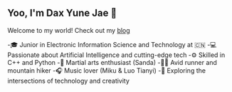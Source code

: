 ## Yoo, I'm Dax Yune Jae 👋
Welcome to my world! Check out my [blog](https://dengyunzhe.github.io/)

-🎓 Junior in Electronic Information Science and Technology at 🇨🇳
-💻 Passionate about Artificial Intelligence and cutting-edge tech
-⚙️ Skilled in C++ and Python
-🥋 Martial arts enthusiast (Sanda)
-🏃‍♂️ Avid runner and mountain hiker
-🎧 Music lover (Miku & Luo Tianyi)
-🚀 Exploring the intersections of technology and creativity

